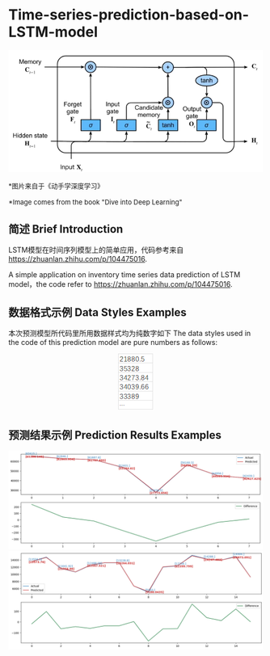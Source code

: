 # Time-series-prediction-based-on-LSTM-model
<center>

![lstm](image/README/LSTM.png)
</center>
<font size=2>*图片来自于《动手学深度学习》</font>

<font size=2>*Image comes from the book "Dive into Deep Learning"</font>


## 简述 Brief Introduction
LSTM模型在时间序列模型上的简单应用，代码参考来自 https://zhuanlan.zhihu.com/p/104475016.

A simple application on inventory time series data prediction of LSTM model，the code refer to https://zhuanlan.zhihu.com/p/104475016.

## 数据格式示例 Data Styles Examples
本次预测模型所代码里所用数据样式均为纯数字如下
The data styles used in the code of this prediction model are pure numbers as follows:
<center>

![data_subset](image/README/data_subset.png)
</center>

## 预测结果示例 Prediction Results Examples

![lstm_vaild](image/README/lstm_valid.png)
![lstm_test](image/README/lstn_test.png)
